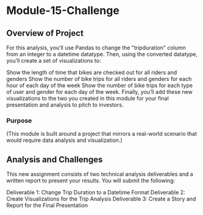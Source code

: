 # Module-15-Challenge

## Overview of Project
For this analysis, you’ll use Pandas to change the "tripduration" column from an integer to a datetime datatype. Then, using the converted datatype, you’ll create a set of visualizations to:

  Show the length of time that bikes are checked out for all riders and genders
  Show the number of bike trips for all riders and genders for each hour of each day of the week
  Show the number of bike trips for each type of user and gender for each day of the week.
  Finally, you’ll add these new visualizations to the two you created in this module for your final presentation and analysis to pitch to investors.
  
  ### Purpose
(This module is built around a project that mirrors a real-world scenario that would require data analysis and visualization.) 



## Analysis and Challenges

This new assignment consists of two technical analysis deliverables and a written report to present your results. You will submit the following:

Deliverable 1: Change Trip Duration to a Datetime Format
Deliverable 2: Create Visualizations for the Trip Analysis
Deliverable 3: Create a Story and Report for the Final Presentation

